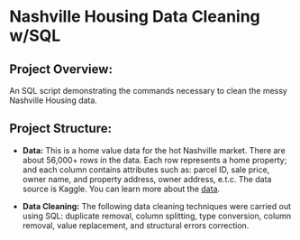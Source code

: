 # Nashville Housing Data Cleaning w/SQL


## Project Overview:
An SQL script demonstrating the commands necessary to clean the messy Nashville Housing data.


## Project Structure:

- **Data:** This is a home value data for the hot Nashville market. There are about 56,000+ rows in the data. Each row represents a home property; and each column contains attributes such as: parcel ID, sale price, owner name, and property address, owner address, e.t.c. The data source is Kaggle. You can learn more about the [data](https://www.kaggle.com/datasets/tmthyjames/nashville-housing-data).

- **Data Cleaning:** The following data cleaning techniques were carried out using SQL: duplicate removal, column splitting, type conversion, column removal, value replacement, and structural errors correction.
